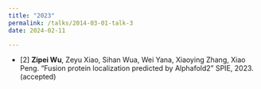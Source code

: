 ```yaml
---
title: "2023"
permalink: /talks/2014-03-01-talk-3
date: 2024-02-11

---
```


* [2] **Zipei Wu**, Zeyu Xiao, Sihan Wua, Wei Yana, Xiaoying Zhang, Xiao Peng. “Fusion protein localization predicted by Alphafold2” SPIE, 2023. (accepted)

